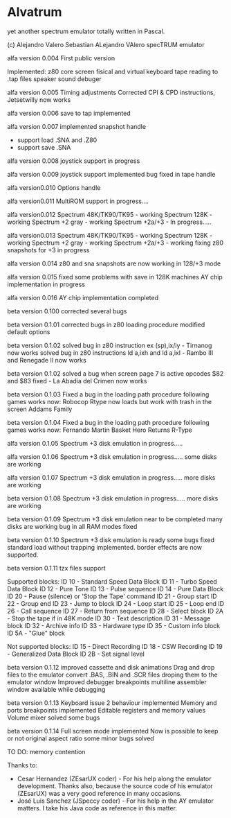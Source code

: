 # Alvatrum
yet another spectrum emulator totally written in Pascal.

(c) Alejandro Valero Sebastian
ALejandro VAlero specTRUM emulator

alfa version 0.004
First public version

Implemented:
z80 core
screen
fisical and virtual keyboard
tape reading to .tap files
speaker sound
debuger

alfa version 0.005
Timing adjustments
Corrected CPI & CPD instructions, Jetsetwilly now works

alfa version 0.006
save to tap implemented

alfa version 0.007
implemented snapshot handle
 - support load .SNA and .Z80
 - support save .SNA

alfa version 0.008
joystick support in progress

alfa version 0.009
joystick support implemented
bug fixed in tape handle

alfa version0.010
Options handle

alfa version0.011
MultiROM support in progress....

alfa version0.012
Spectrum 48K/TK90/TK95 - working
Spectrum 128K - working
Spectrum +2 gray - working
Spectrum +2a/+3 - In progress.....

alfa version0.013
Spectrum 48K/TK90/TK95 - working
Spectrum 128K - working
Spectrum +2 gray - working
Spectrum +2a/+3 - working
fixing z80 snapshots for +3 in progress

alfa version 0.014
z80 and sna snapshots are now working in 128/+3 mode

alfa version 0.015
fixed some problems with save in 128K machines
AY chip implementation in progress

alfa version 0.016
AY chip implementation completed

beta version 0.100
corrected several bugs

beta version 0.1.01
corrected bugs in z80 loading procedure
modified default options

beta version 0.1.02
solved bug in z80 instruction ex (sp),ix/iy - Tirnanog now works
solved bug in z80 instructions ld a,ixh and ld a,ixl - Rambo III and Renegade II now works

beta version 0.1.02
solved a bug when screen page 7 is active
opcodes $82 and $83 fixed - La Abadia del Crimen now works

beta version 0.1.03
Fixed a bug in the loading path procedure
following games works now:
Robocop
Rtype now loads but work with trash in the screen
Addams Family

beta version 0.1.04
Fixed a bug in the loading path procedure
following games works now:
Fernando Martin Basket
Hero Returns
R-Type

alfa version 0.1.05
Spectrum +3 disk emulation in progress.....

alfa version 0.1.06
Spectrum +3 disk emulation in progress.....
some disks are working

alfa version 0.1.07
Spectrum +3 disk emulation in progress.....
more disks are working

beta version 0.1.08
Spectrum +3 disk emulation in progress.....
more disks are working

beta version 0.1.09
Spectrum +3 disk emulation near to be completed
many disks are working
bug in all RAM modes fixed

beta version 0.1.10
Spectrum +3 disk emulation is ready 
some bugs fixed
standard load without trapping implemented.
border effects are now supported.

beta version 0.1.11
tzx files support

Supported blocks:
ID 10 - Standard Speed Data Block
ID 11 - Turbo Speed Data Block
ID 12 - Pure Tone
ID 13 - Pulse sequence
ID 14 - Pure Data Block
ID 20 - Pause (silence) or 'Stop the Tape' command
ID 21 - Group start
ID 22 - Group end
ID 23 - Jump to block
ID 24 - Loop start
ID 25 - Loop end
ID 26 - Call sequence
ID 27 - Return from sequence
ID 28 - Select block
ID 2A - Stop the tape if in 48K mode
ID 30 - Text description
ID 31 - Message block
ID 32 - Archive info
ID 33 - Hardware type
ID 35 - Custom info block
ID 5A - "Glue" block

Not supported blocks:
ID 15 - Direct Recording
ID 18 - CSW Recording
ID 19 - Generalized Data Block
ID 2B - Set signal level

beta version 0.1.12
improved cassette and disk animations
Drag and drop files to the emulator
convert .BAS, .BIN and .SCR files droping them to the emulator window
Improved debugger breakpoints
multiline assembler window available while debugging

beta version 0.1.13
Keyboard issue 2 behaviour implemented
Memory and ports breakpoints implemented
Editable registers and memory values
Volume mixer
solved some bugs

beta version 0.1.14
Full screen mode implemented
Now is possible to keep or not original aspect ratio
some minor bugs solved


TO DO:
memory contention

Thanks to:
 - Cesar Hernandez (ZEsarUX coder) - For his help along the emulator development. 
   Thanks also, because the source code of his emulator (ZEsarUX) was a very good reference in many occasions.
- José Luis Sanchez (JSpeccy coder) - For his help in the AY emulator matters. I take his Java code as reference in this matter.